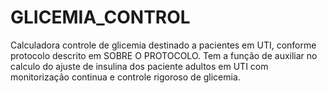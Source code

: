 # GLICEMIA_CONTROL
Calculadora controle de glicemia destinado a pacientes em UTI, conforme protocolo descrito em SOBRE O PROTOCOLO. Tem a função de auxiliar no calculo do ajuste de insulina dos paciente adultos em UTI com monitorização continua e controle rigoroso de glicemia. 
